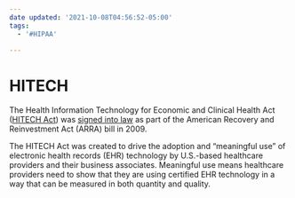 ```yaml
---
date updated: '2021-10-08T04:56:52-05:00'
tags:
  - '#HIPAA'

---
```

# HITECH

The Health Information Technology for Economic and Clinical Health Act ([HITECH Act]((http://searchhealthit.techtarget.com/definition/HITECH-Act))) was [signed into law](http://www.hhs.gov/hipaa/for-professionals/special-topics/HITECH-act-enforcement-interim-final-rule/index.html) as part of the American Recovery and Reinvestment Act (ARRA) bill in 2009.

The HITECH Act was created to drive the adoption and “meaningful use” of electronic health records (EHR) technology by U.S.-based healthcare providers and their business associates. Meaningful use means healthcare providers need to show that they are using certified EHR technology in a way that can be measured in both quantity and quality.

